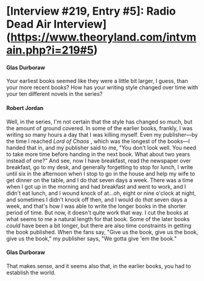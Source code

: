 # [Interview #219, Entry #5]: Radio Dead Air Interview](https://www.theoryland.com/intvmain.php?i=219#5)

#### Glas Durboraw

Your earliest books seemed like they were a little bit larger, I guess, than your more recent books? How has your writing style changed over time with your ten different novels in the series?

#### Robert Jordan

Well, in the series, I'm not certain that the style has changed so much, but the amount of ground covered. In some of the earlier books, frankly, I was writing so many hours a day that I was killing myself. Even my publisher—by the time I reached
*Lord of Chaos*
, which was the longest of the books—I handed that in, and my publisher said to me, "You don't look well. You need to take more time before handing in the next book. What about two years instead of one?" And see, now I have breakfast, read the newspaper over breakfast, go to my desk, and generally forgetting to stop for lunch, I write until six in the afternoon when I stop to go in the house and help my wife to get dinner on the table, and I do that seven days a week. There was a time when I got up in the morning and had breakfast and went to work, and I didn't eat lunch, and I wound knock of at...oh, eight or nine o'clock at night, and sometimes I didn't knock off then, and I would do
*that*
seven days a week, and that's how I was able to write the longer books in the shorter period of time. But now, it doesn't quite work that way. I cut the books at what seems to me a natural length for that book. Some of the later books
*could*
have been a bit longer, but there are also time constraints in getting the book published. When the fans say, "Give us the book, give us the book, give us the book," my publisher says, "We gotta give 'em the book."

#### Glas Durboraw

That makes sense, and it seems also that, in the earlier books, you had to establish the world.


